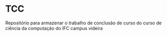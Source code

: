 # TCC
Repositório para armazenar o trabalho de conclusão de curso do curso de ciência da computação do IFC campus videira
